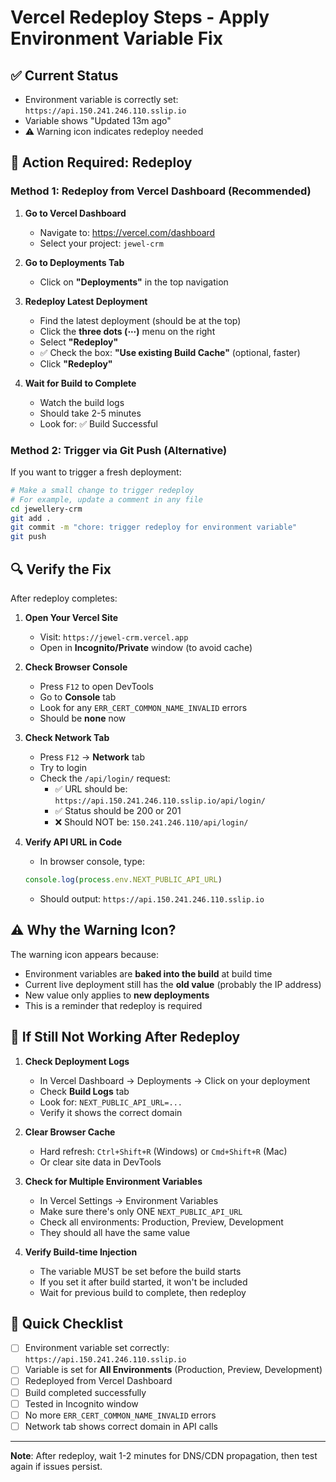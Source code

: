 # Vercel Redeploy Steps - Apply Environment Variable Fix

## ✅ Current Status
- Environment variable is correctly set: `https://api.150.241.246.110.sslip.io`
- Variable shows "Updated 13m ago"
- ⚠️ Warning icon indicates redeploy needed

## 🚀 Action Required: Redeploy

### Method 1: Redeploy from Vercel Dashboard (Recommended)

1. **Go to Vercel Dashboard**
   - Navigate to: https://vercel.com/dashboard
   - Select your project: `jewel-crm`

2. **Go to Deployments Tab**
   - Click on **"Deployments"** in the top navigation

3. **Redeploy Latest Deployment**
   - Find the latest deployment (should be at the top)
   - Click the **three dots (⋯)** menu on the right
   - Select **"Redeploy"**
   - ✅ Check the box: **"Use existing Build Cache"** (optional, faster)
   - Click **"Redeploy"**

4. **Wait for Build to Complete**
   - Watch the build logs
   - Should take 2-5 minutes
   - Look for: ✅ Build Successful

### Method 2: Trigger via Git Push (Alternative)

If you want to trigger a fresh deployment:

```bash
# Make a small change to trigger redeploy
# For example, update a comment in any file
cd jewellery-crm
git add .
git commit -m "chore: trigger redeploy for environment variable"
git push
```

## 🔍 Verify the Fix

After redeploy completes:

1. **Open Your Vercel Site**
   - Visit: `https://jewel-crm.vercel.app`
   - Open in **Incognito/Private** window (to avoid cache)

2. **Check Browser Console**
   - Press `F12` to open DevTools
   - Go to **Console** tab
   - Look for any `ERR_CERT_COMMON_NAME_INVALID` errors
   - Should be **none** now

3. **Check Network Tab**
   - Press `F12` → **Network** tab
   - Try to login
   - Check the `/api/login/` request:
     - ✅ URL should be: `https://api.150.241.246.110.sslip.io/api/login/`
     - ✅ Status should be 200 or 201
     - ❌ Should NOT be: `150.241.246.110/api/login/`

4. **Verify API URL in Code**
   - In browser console, type:
   ```javascript
   console.log(process.env.NEXT_PUBLIC_API_URL)
   ```
   - Should output: `https://api.150.241.246.110.sslip.io`

## ⚠️ Why the Warning Icon?

The warning icon appears because:
- Environment variables are **baked into the build** at build time
- Current live deployment still has the **old value** (probably the IP address)
- New value only applies to **new deployments**
- This is a reminder that redeploy is required

## 🔄 If Still Not Working After Redeploy

1. **Check Deployment Logs**
   - In Vercel Dashboard → Deployments → Click on your deployment
   - Check **Build Logs** tab
   - Look for: `NEXT_PUBLIC_API_URL=...`
   - Verify it shows the correct domain

2. **Clear Browser Cache**
   - Hard refresh: `Ctrl+Shift+R` (Windows) or `Cmd+Shift+R` (Mac)
   - Or clear site data in DevTools

3. **Check for Multiple Environment Variables**
   - In Vercel Settings → Environment Variables
   - Make sure there's only ONE `NEXT_PUBLIC_API_URL`
   - Check all environments: Production, Preview, Development
   - They should all have the same value

4. **Verify Build-time Injection**
   - The variable MUST be set before the build starts
   - If you set it after build started, it won't be included
   - Wait for previous build to complete, then redeploy

## 📝 Quick Checklist

- [ ] Environment variable set correctly: `https://api.150.241.246.110.sslip.io`
- [ ] Variable is set for **All Environments** (Production, Preview, Development)
- [ ] Redeployed from Vercel Dashboard
- [ ] Build completed successfully
- [ ] Tested in Incognito window
- [ ] No more `ERR_CERT_COMMON_NAME_INVALID` errors
- [ ] Network tab shows correct domain in API calls

---

**Note**: After redeploy, wait 1-2 minutes for DNS/CDN propagation, then test again if issues persist.



